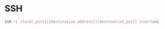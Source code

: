 # SSH

````bash
ssh -L [local_port]:[destination_address]:[destination_port] [username]@[ssh_server]

````
